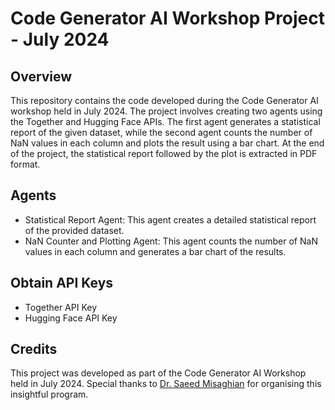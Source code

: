 # Code Generator AI Workshop Project - July 2024
## Overview
This repository contains the code developed during the Code Generator AI workshop held in July 2024. 
The project involves creating two agents using the Together and Hugging Face APIs. 
The first agent generates a statistical report of the given dataset, while the second agent counts the number of NaN values in each column and plots the result using a bar chart. 
At the end of the project, the statistical report followed by the plot is extracted in PDF format.

## Agents
- Statistical Report Agent: This agent creates a detailed statistical report of the provided dataset.
- NaN Counter and Plotting Agent: This agent counts the number of NaN values in each column and generates a bar chart of the results.

## Obtain API Keys
- Together API Key
- Hugging Face API Key

## Credits
This project was developed as part of the Code Generator AI Workshop held in July 2024. 
Special thanks to [Dr. Saeed Misaghian](https://github.com/SaM-92) for organising this insightful program.
